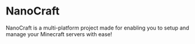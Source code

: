 # NanoCraft
NanoCraft is a multi-platform project made for enabling you to setup and manage your Minecraft servers with ease!

